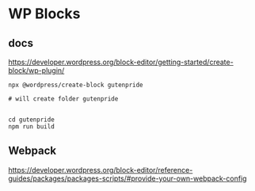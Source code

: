 # WP Blocks

## docs

https://developer.wordpress.org/block-editor/getting-started/create-block/wp-plugin/

```
npx @wordpress/create-block gutenpride

# will create folder gutenpride


cd gutenpride
npm run build

```

## Webpack

https://developer.wordpress.org/block-editor/reference-guides/packages/packages-scripts/#provide-your-own-webpack-config


